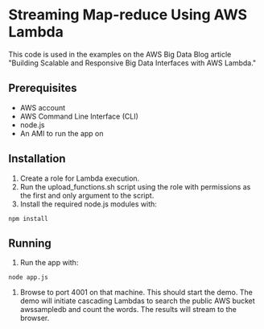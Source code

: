 # Streaming Map-reduce Using AWS Lambda

This code is used in the examples on the AWS Big Data Blog article "Building Scalable and Responsive Big Data Interfaces with AWS Lambda."

## Prerequisites
 - AWS account
 - AWS Command Line Interface (CLI)
 - node.js
 - An AMI to run the app on

## Installation
1. Create a role for Lambda execution.
1. Run the upload_functions.sh script using the role with permissions as the first and only argument to the script.
1. Install the required node.js modules with:
```
npm install
```
## Running
1. Run the app with:
```
node app.js
```
1. Browse to port 4001 on that machine. This should start the demo. The demo will initiate cascading Lambdas to search the public AWS bucket awssampledb and count the words. The results will stream to the browser.
